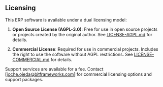 ## Licensing

This ERP software is available under a dual licensing model:

1. **Open Source License (AGPL-3.0)**: Free for use in open source projects or projects created by the original author. See [LICENSE-AGPL.md](LICENSE-AGPL.md) for details.

2. **Commercial License**: Required for use in commercial projects. Includes the right to use the software without AGPL restrictions. See [LICENSE-COMMERCIAL.md](LICENSE-COMMERCIAL.md) for details.

Support services are available for a fee. Contact [joche.ojeda@bitframeworks.com] for commercial licensing options and support packages.